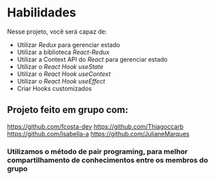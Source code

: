 # Habilidades

Nesse projeto, você será capaz de:

  - Utilizar _Redux_ para gerenciar estado
  - Utilizar a biblioteca _React-Redux_
  - Utilizar a Context API do _React_ para gerenciar estado
  - Utilizar o _React Hook useState_
  - Utilizar o _React Hook useContext_
  - Utilizar o _React Hook useEffect_
  - Criar Hooks customizados
  
  ## Projeto feito em grupo com:
  https://github.com/fcosta-dev
  https://github.com/Thiagoccarb
  https://github.com/Isabella-a
  https://github.com/JulianeMarques
  
  ### Utilizamos o método de pair programing, para melhor compartilhamento de conhecimentos entre os membros do grupo
